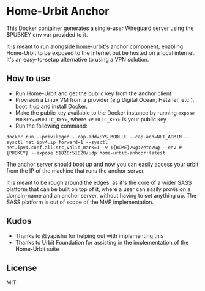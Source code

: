 # Home-Urbit Anchor

This Docker container generates a single-user Wireguard server using the $PUBKEY env var provided to it.

It is meant to run alongside [home-urbit](https://github.com/OdysLam/home-urbit)'s anchor component, enabling Home-Urbit to be exposed to the Internet but be hosted on a local internet. It's an easy-to-setup alternative to using a VPN solution.


## How to use

- Run Home-Urbit and get the public key from the anchor client
- Provision a Linux VM from a provider (e.g Digital Ocean, Hetzner, etc.), boot it up and install Docker.
- Make the public key available to the Docker instance by running `expose PUBKEY=<PUBLIC_KEY>`, where `<PUBLIC_KEY>` is your public key
- Run the following command:
```
docker run --privileged --cap-add=SYS_MODULE --cap-add=NET_ADMIN --sysctl net.ipv4.ip_forward=1 --sysctl net.ipv4.conf.all.src_valid_mark=1 -v ${HOME}/wg:/etc/wg --env #{PUBKEY} --expose 51820:51820/udp home-urbit-anhcor:latest
```

The anchor server should boot up and now you can easily access your urbit from the IP of the machine that runs the anchor server.

It is meant to be rough around the edges, as it's the core of a wider SASS platform that can be built on top of it, where a user can easily provision a domain-name and an anchor server, without having to set anything up. The SASS platform is out of scope of the MVP implementation.

## Kudos

- Thanks to @yapishu for helping out with implementing this
- Thanks to Urbit Foundation for assisting in the implementation of the Home-Urbit suite

## License

MIT


